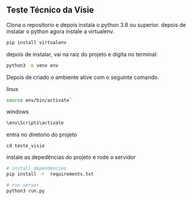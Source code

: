 ## Teste Técnico da Visie

Clona o repositorio e depois instala o python 3.8 ou superior.
depois de instalar o python agora  instale a virtualenv.

```bash
pip install virtualenv 
```

depois de instalar, vai na raiz do projeto e digita no terminal:
```bash
python3 -m venv env 
```

Depois de criado o ambiente ative com o seguinte comando.


linux
```bash
source env/bin/activate` 
```

windows
```bash
\env\Scripts\activate
```

entra no diretorio do projeto 
```
cd teste_visie
```
instale as depedências do projeto e rode o servidor
``` bash
# install dependencies
pip install -r  requirements.txt

# run server
python3 run.py

```